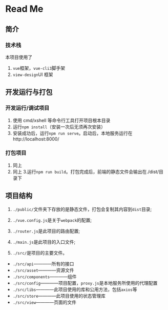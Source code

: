 # Read Me

## 简介

### 技术栈

本项目使用了

1. `vue`框架，`vue-cli3`脚手架
2. `view-design`UI 框架

## 开发运行与打包

### 开发运行/调试项目

1. 使用 cmd/xshell 等命令行工具打开项目根本目录
2. 运行`npm install`（安装一次后无须再次安装）
3. 安装成功后，运行`npm run serve`。启动后，本地服务运行在 http://localhost:8000/

### 打包项目

1. 同上
2. 同上 3.运行`npm run build`。打包完成后，前端的静态文件会输出在./dist/目录下

## 项目结构

1. `./public/`文件夹下存放的是静态文件，打包会复制其内容到`dist`目录;
2. `./vue.config.js`是关于`webpack`的配置;

3. `./router.js`是此项目的路由配置;
4. `./main.js`是此项目的入口文件;
5. `./src/`是项目的主要文件。

- `./src/api`————所有的接口
- `./src/asset`————资源文件
- `./src/components`————组件
- `./src/config`————项目配置，`proxy.js`是本地服务所使用的代理配置
- `./src/libs`————此项目使用的库和公用方法，包括`axios`等
- `./src/store`————此项目使用的状态管理库
- `./src/view`————页面的文件
